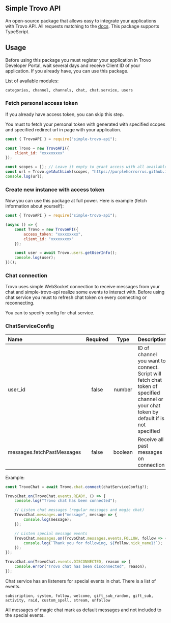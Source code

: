 ## Simple Trovo API

An open-source package that allows easy to integrate your applications with Trovo API. All requests matching to the [docs](https://developer.trovo.live/docs/APIs.html#_1-introduction). This package supports TypeScript.

## Usage

Before using this package you must register your application in Trovo Developer Portal, wait several days and receive Client ID of your application. If you already have, you can use this package.

List of available modules:
```bash
categories, channel, channels, chat, chat.service, users
```

### Fetch personal access token

If you already have access token, you can skip this step.

You must to fetch your personal token with generated with specified scopes and specified redirect url in page with your application.

```javascript
const { TrovoAPI } = require("simple-trovo-api");

const Trovo = new TrovoAPI({
    client_id: "xxxxxxxxx"
});

const scopes = []; // Leave it empty to grant access with all available scopes
const url = Trovo.getAuthLink(scopes, "https://purplehorrorrus.github.io/token");
console.log(url);
```

### Create new instance with access token

Now you can use this package at full power. Here is example (fetch information about yourself):

```javascript
const { TrovoAPI } = require("simple-trovo-api");

(async () => {
    const Trovo = new TrovoAPI({
        access_token: "xxxxxxxxx",
        client_id: "xxxxxxxxx"
    });

    const user = await Trovo.users.getUserInfo();
    console.log(user);
})();
```

### Chat connection

Trovo uses simple WebSocket connection to receive messages from your chat and simple-trovo-api realize some events to interact with. Before using chat service you must to refresh chat token on every connecting or reconnecting.

You can to specify config for chat service.

### ChatServiceConfig
| Name | Required | Type | Description |
| :--- | :---: | :---: | :--- |
| user_id | false | number | ID of channel you want to connect. Script will fetch chat token of specified channel or your chat token by default if is not specified |
| messages.fetchPastMessages | false | boolean | Receive all past messages on connection |

Example:

```javascript
const TrovoChat = await Trovo.chat.connect(chatServiceConfig?);

TrovoChat.on(TrovoChat.events.READY, () => {
    console.log("Trovo chat has been connected");

    // Listen chat messages (regular messages and magic chat)
    TrovoChat.messages.on("message", message => {
        console.log(message);
    });

    // Listen special message events
    TrovoChat.messages.on(TrovoChat.messages.events.FOLLOW, follow => {
        console.log(`Thank you for following, ${follow.nick_name}!`);
    });
});

TrovoChat.on(TrovoChat.events.DISCONNECTED, reason => {
    console.error("Trovo chat has been disconnected", reason);
});
```

Chat service has an listeners for special events in chat. There is a list of events.

```
subscription, system, follow, welcome, gift_sub_random, gift_sub, activity, raid, custom_spell, stream, unfollow
```

All messages of magic chat mark as default messages and not included to the special events.
